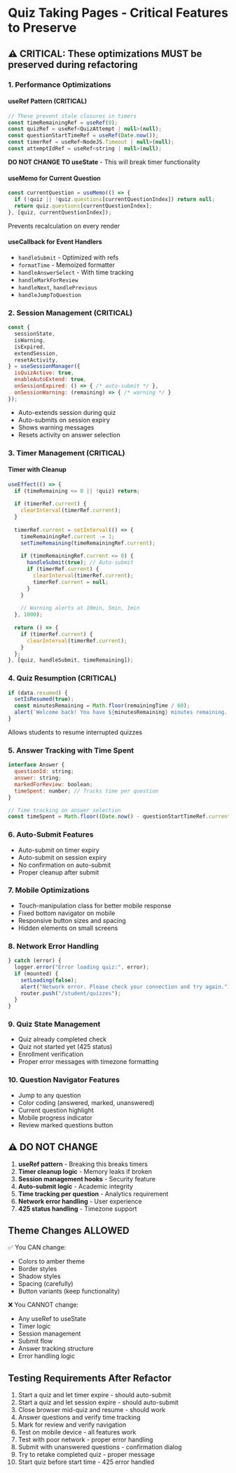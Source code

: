 # Quiz Taking Pages - Critical Features to Preserve

## ⚠️ CRITICAL: These optimizations MUST be preserved during refactoring

### 1. Performance Optimizations

#### useRef Pattern (CRITICAL)
```javascript
// These prevent stale closures in timers
const timeRemainingRef = useRef(0);
const quizRef = useRef<QuizAttempt | null>(null);
const questionStartTimeRef = useRef(Date.now());
const timerRef = useRef<NodeJS.Timeout | null>(null);
const attemptIdRef = useRef<string | null>(null);
```
**DO NOT CHANGE TO useState** - This will break timer functionality

#### useMemo for Current Question
```javascript
const currentQuestion = useMemo(() => {
  if (!quiz || !quiz.questions[currentQuestionIndex]) return null;
  return quiz.questions[currentQuestionIndex];
}, [quiz, currentQuestionIndex]);
```
Prevents recalculation on every render

#### useCallback for Event Handlers
- `handleSubmit` - Optimized with refs
- `formatTime` - Memoized formatter
- `handleAnswerSelect` - With time tracking
- `handleMarkForReview`
- `handleNext`, `handlePrevious`
- `handleJumpToQuestion`

### 2. Session Management (CRITICAL)

```javascript
const {
  sessionState,
  isWarning,
  isExpired,
  extendSession,
  resetActivity,
} = useSessionManager({
  isQuizActive: true,
  enableAutoExtend: true,
  onSessionExpired: () => { /* auto-submit */ },
  onSessionWarning: (remaining) => { /* warning */ }
});
```
- Auto-extends session during quiz
- Auto-submits on session expiry
- Shows warning messages
- Resets activity on answer selection

### 3. Timer Management (CRITICAL)

#### Timer with Cleanup
```javascript
useEffect(() => {
  if (timeRemaining <= 0 || !quiz) return;
  
  if (timerRef.current) {
    clearInterval(timerRef.current);
  }
  
  timerRef.current = setInterval(() => {
    timeRemainingRef.current -= 1;
    setTimeRemaining(timeRemainingRef.current);
    
    if (timeRemainingRef.current <= 0) {
      handleSubmit(true); // Auto-submit
      if (timerRef.current) {
        clearInterval(timerRef.current);
        timerRef.current = null;
      }
    }
    
    // Warning alerts at 10min, 5min, 1min
  }, 1000);
  
  return () => {
    if (timerRef.current) {
      clearInterval(timerRef.current);
    }
  };
}, [quiz, handleSubmit, timeRemaining]);
```

### 4. Quiz Resumption (CRITICAL)

```javascript
if (data.resumed) {
  setIsResumed(true);
  const minutesRemaining = Math.floor(remainingTime / 60);
  alert(`Welcome back! You have ${minutesRemaining} minutes remaining...`);
}
```
Allows students to resume interrupted quizzes

### 5. Answer Tracking with Time Spent

```javascript
interface Answer {
  questionId: string;
  answer: string;
  markedForReview: boolean;
  timeSpent: number; // Tracks time per question
}

// Time tracking on answer selection
const timeSpent = Math.floor((Date.now() - questionStartTimeRef.current) / 1000);
```

### 6. Auto-Submit Features

- Auto-submit on timer expiry
- Auto-submit on session expiry
- No confirmation on auto-submit
- Proper cleanup after submit

### 7. Mobile Optimizations

- Touch-manipulation class for better mobile response
- Fixed bottom navigator on mobile
- Responsive button sizes and spacing
- Hidden elements on small screens

### 8. Network Error Handling

```javascript
} catch (error) {
  logger.error("Error loading quiz:", error);
  if (mounted) {
    setLoading(false);
    alert("Network error. Please check your connection and try again.");
    router.push("/student/quizzes");
  }
}
```

### 9. Quiz State Management

- Quiz already completed check
- Quiz not started yet (425 status)
- Enrollment verification
- Proper error messages with timezone formatting

### 10. Question Navigator Features

- Jump to any question
- Color coding (answered, marked, unanswered)
- Current question highlight
- Mobile progress indicator
- Review marked questions button

## ⚠️ DO NOT CHANGE

1. **useRef pattern** - Breaking this breaks timers
2. **Timer cleanup logic** - Memory leaks if broken
3. **Session management hooks** - Security feature
4. **Auto-submit logic** - Academic integrity
5. **Time tracking per question** - Analytics requirement
6. **Network error handling** - User experience
7. **425 status handling** - Timezone support

## Theme Changes ALLOWED

✅ You CAN change:
- Colors to amber theme
- Border styles
- Shadow styles
- Spacing (carefully)
- Button variants (keep functionality)

❌ You CANNOT change:
- Any useRef to useState
- Timer logic
- Session management
- Submit flow
- Answer tracking structure
- Error handling logic

## Testing Requirements After Refactor

1. Start a quiz and let timer expire - should auto-submit
2. Start a quiz and let session expire - should auto-submit
3. Close browser mid-quiz and resume - should work
4. Answer questions and verify time tracking
5. Mark for review and verify navigation
6. Test on mobile device - all features work
7. Test with poor network - proper error handling
8. Submit with unanswered questions - confirmation dialog
9. Try to retake completed quiz - proper message
10. Start quiz before start time - 425 error handled